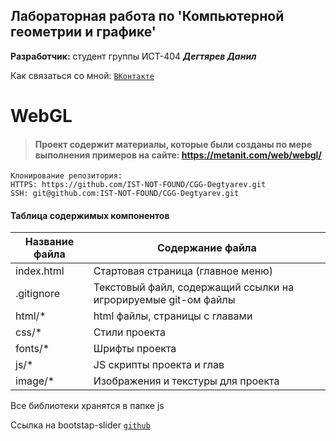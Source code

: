 Лабораторная работа по 'Компьютерной геометрии и графике'
-
**Разработчик:** студент группы ИСТ-404 ***Дегтярев Данил***

Как связаться со мной: [`ВКонтакте`](https://vk.com/danilshik) 

# WebGL
>#### Проект содержит материалы, которые были созданы по мере выполнения примеров на сайте: https://metanit.com/web/webgl/
>


    Клонирование репозитория: 
    HTTPS: https://github.com/IST-NOT-FOUND/CGG-Degtyarev.git
    SSH: git@github.com:IST-NOT-FOUND/CGG-Degtyarev.git

#### Таблица содержимых компонентов
Название файла      | Содержание файла
--------------------|----------------------
index.html          | Стартовая страница (главное меню)
.gitignore          | Текстовый файл, содержащий ссылки на игрорируемые git-ом файлы
html/*              | html файлы, страницы с главами
css/*               | Стили проекта
fonts/*             | Шрифты проекта
js/*                | JS скрипты проекта и глав
image/*             | Изображения и текстуры для проекта

Все библиотеки хранятся в папке js

Cсылка на bootstap-slider [`github`](https://github.com/seiyria/bootstrap-slider)